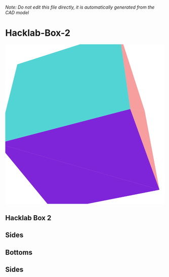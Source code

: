 ###### Note: Do not edit this file directly, it is automatically generated from the CAD model

# Hacklab-Box-2

![](/project.svg)

## Hacklab Box 2


## Sides


## Bottoms


## Sides


